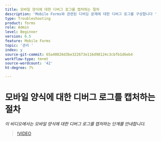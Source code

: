 ```yaml
---
title: 모바일 양식에 대한 디버그 로그를 캡처하는 절차
description: 'Mobile Forms와 관련된 디버깅 문제에 대한 디버그 로그를 구성합니다 '
type: Troubleshooting
product: forms
role: Admin
level: Beginner
version: 6.5
feature: Mobile Forms
topic: '관리 '
index: y
source-git-commit: 65a40826d3be322673e116d98124c3cbfb1d6eb4
workflow-type: tm+mt
source-wordcount: '42'
ht-degree: 7%

---
```



# 모바일 양식에 대한 디버그 로그를 캡처하는 절차

*이 비디오에서는 모바일 양식에 대한 디버그 로그를 캡처하는 단계를 안내합니다.*

>[!VIDEO](https://video.tv.adobe.com/v/335516?quality=9&learn=on)
